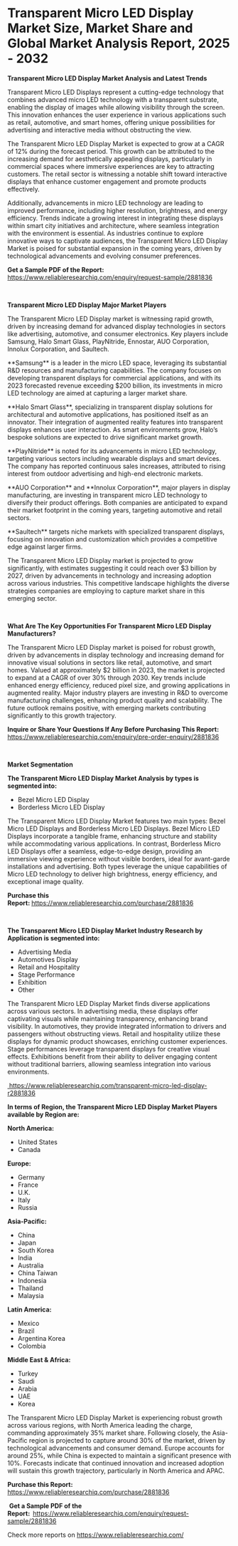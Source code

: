 <p><h1>Transparent Micro LED Display Market Size, Market Share and Global Market Analysis Report, 2025 - 2032</h1></p><p><strong>Transparent Micro LED Display Market Analysis and Latest Trends</strong></p>
<p><p>Transparent Micro LED Displays represent a cutting-edge technology that combines advanced micro LED technology with a transparent substrate, enabling the display of images while allowing visibility through the screen. This innovation enhances the user experience in various applications such as retail, automotive, and smart homes, offering unique possibilities for advertising and interactive media without obstructing the view.</p><p>The Transparent Micro LED Display Market is expected to grow at a CAGR of 12% during the forecast period. This growth can be attributed to the increasing demand for aesthetically appealing displays, particularly in commercial spaces where immersive experiences are key to attracting customers. The retail sector is witnessing a notable shift toward interactive displays that enhance customer engagement and promote products effectively.</p><p>Additionally, advancements in micro LED technology are leading to improved performance, including higher resolution, brightness, and energy efficiency. Trends indicate a growing interest in integrating these displays within smart city initiatives and architecture, where seamless integration with the environment is essential. As industries continue to explore innovative ways to captivate audiences, the Transparent Micro LED Display Market is poised for substantial expansion in the coming years, driven by technological advancements and evolving consumer preferences.</p></p>
<p><strong>Get a Sample PDF of the Report:&nbsp;</strong> <a href="https://www.reliableresearchiq.com/enquiry/request-sample/2881836?utm_campaign=3318&utm_medium=2&utm_source=Github&utm_content=ia&utm_term=12032025&utm_id=transparent-micro-led-display">https://www.reliableresearchiq.com/enquiry/request-sample/2881836</a></p>
<p>&nbsp;</p>
<p><strong>Transparent Micro LED Display Major Market Players</strong></p>
<p><p>The Transparent Micro LED Display market is witnessing rapid growth, driven by increasing demand for advanced display technologies in sectors like advertising, automotive, and consumer electronics. Key players include Samsung, Halo Smart Glass, PlayNitride, Ennostar, AUO Corporation, Innolux Corporation, and Saultech.</p><p>**Samsung** is a leader in the micro LED space, leveraging its substantial R&D resources and manufacturing capabilities. The company focuses on developing transparent displays for commercial applications, and with its 2023 forecasted revenue exceeding $200 billion, its investments in micro LED technology are aimed at capturing a larger market share.</p><p>**Halo Smart Glass**, specializing in transparent display solutions for architectural and automotive applications, has positioned itself as an innovator. Their integration of augmented reality features into transparent displays enhances user interaction. As smart environments grow, Halo’s bespoke solutions are expected to drive significant market growth.</p><p>**PlayNitride** is noted for its advancements in micro LED technology, targeting various sectors including wearable displays and smart devices. The company has reported continuous sales increases, attributed to rising interest from outdoor advertising and high-end electronic markets.</p><p>**AUO Corporation** and **Innolux Corporation**, major players in display manufacturing, are investing in transparent micro LED technology to diversify their product offerings. Both companies are anticipated to expand their market footprint in the coming years, targeting automotive and retail sectors.</p><p>**Saultech** targets niche markets with specialized transparent displays, focusing on innovation and customization which provides a competitive edge against larger firms.</p><p>The Transparent Micro LED Display market is projected to grow significantly, with estimates suggesting it could reach over $3 billion by 2027, driven by advancements in technology and increasing adoption across various industries. This competitive landscape highlights the diverse strategies companies are employing to capture market share in this emerging sector.</p></p>
<p>&nbsp;</p>
<p><strong>What Are The Key Opportunities For Transparent Micro LED Display Manufacturers?</strong></p>
<p><p>The Transparent Micro LED Display market is poised for robust growth, driven by advancements in display technology and increasing demand for innovative visual solutions in sectors like retail, automotive, and smart homes. Valued at approximately $2 billion in 2023, the market is projected to expand at a CAGR of over 30% through 2030. Key trends include enhanced energy efficiency, reduced pixel size, and growing applications in augmented reality. Major industry players are investing in R&D to overcome manufacturing challenges, enhancing product quality and scalability. The future outlook remains positive, with emerging markets contributing significantly to this growth trajectory.</p></p>
<p><strong>Inquire or Share Your Questions If Any Before Purchasing This Report:</strong> <a href="https://www.reliableresearchiq.com/enquiry/pre-order-enquiry/2881836?utm_campaign=3318&utm_medium=2&utm_source=Github&utm_content=ia&utm_term=12032025&utm_id=transparent-micro-led-display">https://www.reliableresearchiq.com/enquiry/pre-order-enquiry/2881836</a></p>
<p>&nbsp;</p>
<p><strong>Market Segmentation</strong></p>
<p><strong>The Transparent Micro LED Display Market Analysis by types is segmented into:</strong></p>
<p><ul><li>Bezel Micro LED Display</li><li>Borderless Micro LED Display</li></ul></p>
<p><p>The Transparent Micro LED Display Market features two main types: Bezel Micro LED Displays and Borderless Micro LED Displays. Bezel Micro LED Displays incorporate a tangible frame, enhancing structure and stability while accommodating various applications. In contrast, Borderless Micro LED Displays offer a seamless, edge-to-edge design, providing an immersive viewing experience without visible borders, ideal for avant-garde installations and advertising. Both types leverage the unique capabilities of Micro LED technology to deliver high brightness, energy efficiency, and exceptional image quality.</p></p>
<p><strong>Purchase this Report:&nbsp;</strong><a href="https://www.reliableresearchiq.com/purchase/2881836?utm_campaign=3318&utm_medium=2&utm_source=Github&utm_content=ia&utm_term=12032025&utm_id=transparent-micro-led-display">https://www.reliableresearchiq.com/purchase/2881836</a></p>
<p>&nbsp;</p>
<p><strong>The Transparent Micro LED Display Market Industry Research by Application is segmented into:</strong></p>
<p><ul><li>Advertising Media</li><li>Automotives Display</li><li>Retail and Hospitality</li><li>Stage Performance</li><li>Exhibition</li><li>Other</li></ul></p>
<p><p>The Transparent Micro LED Display Market finds diverse applications across various sectors. In advertising media, these displays offer captivating visuals while maintaining transparency, enhancing brand visibility. In automotives, they provide integrated information to drivers and passengers without obstructing views. Retail and hospitality utilize these displays for dynamic product showcases, enriching customer experiences. Stage performances leverage transparent displays for creative visual effects. Exhibitions benefit from their ability to deliver engaging content without traditional barriers, allowing seamless integration into various environments.</p></p>
<p><a href="https://www.reliableresearchiq.com/transparent-micro-led-display-r2881836?utm_campaign=3318&utm_medium=2&utm_source=Github&utm_content=ia&utm_term=12032025&utm_id=transparent-micro-led-display">&nbsp;https://www.reliableresearchiq.com/transparent-micro-led-display-r2881836</a></p>
<p><strong>In terms of Region, the Transparent Micro LED Display Market Players available by Region are:</strong></p>
<p>
    <p> <strong> North America: </strong>
        <ul>
            <li>United States</li>
            <li>Canada</li>
        </ul>
        </p> 
    <p> <strong> Europe: </strong>
        <ul>
            <li>Germany</li>
            <li>France</li>
            <li>U.K.</li>
            <li>Italy</li>
            <li>Russia</li>
        </ul>
        </p> 
    <p> <strong> Asia-Pacific: </strong>
        <ul>
            <li>China</li>
            <li>Japan</li>
            <li>South Korea</li>
            <li>India</li>
            <li>Australia</li>
            <li>China Taiwan</li>
            <li>Indonesia</li>
            <li>Thailand</li>
            <li>Malaysia</li>
        </ul>
        </p> 
    <p> <strong> Latin America: </strong>
        <ul>
            <li>Mexico</li>
            <li>Brazil</li>
            <li>Argentina Korea</li>
            <li>Colombia</li>
        </ul>
        </p> 
    <p> <strong> Middle East & Africa: </strong>
        <ul>
            <li>Turkey</li>
            <li>Saudi</li>
            <li>Arabia</li>
            <li>UAE</li>
            <li>Korea</li>
        </ul>
    </p>
    </p>
<p><p>The Transparent Micro LED Display Market is experiencing robust growth across various regions, with North America leading the charge, commanding approximately 35% market share. Following closely, the Asia-Pacific region is projected to capture around 30% of the market, driven by technological advancements and consumer demand. Europe accounts for around 25%, while China is expected to maintain a significant presence with 10%. Forecasts indicate that continued innovation and increased adoption will sustain this growth trajectory, particularly in North America and APAC.</p></p>
<p><strong>Purchase this Report: </strong><a href="https://www.reliableresearchiq.com/purchase/2881836?utm_campaign=3318&utm_medium=2&utm_source=Github&utm_content=ia&utm_term=12032025&utm_id=transparent-micro-led-display">https://www.reliableresearchiq.com/purchase/2881836</a></p>
<p>&nbsp;<strong>Get a Sample PDF of the Report:&nbsp;&nbsp;</strong><a href="https://www.reliableresearchiq.com/enquiry/request-sample/2881836?utm_campaign=3318&utm_medium=2&utm_source=Github&utm_content=ia&utm_term=12032025&utm_id=transparent-micro-led-display">https://www.reliableresearchiq.com/enquiry/request-sample/2881836</a></p>
<p><strong></strong></p>
<p>Check more reports on <a href="https://www.reliableresearchiq.com/?utm_campaign=3318&utm_medium=2&utm_source=Github&utm_content=ia&utm_term=12032025&utm_id=transparent-micro-led-display">https://www.reliableresearchiq.com/</a></p>